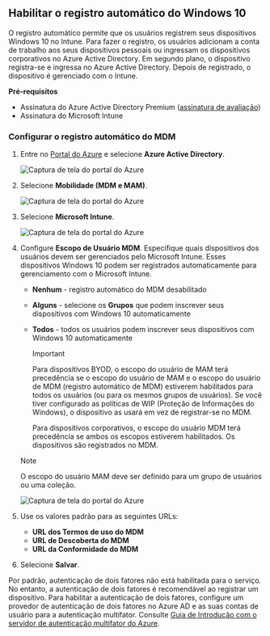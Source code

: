 ## <a name="enable-windows-10-automatic-enrollment"></a>Habilitar o registro automático do Windows 10

O registro automático permite que os usuários registrem seus dispositivos Windows 10 no Intune. Para fazer o registro, os usuários adicionam a conta de trabalho aos seus dispositivos pessoais ou ingressam os dispositivos corporativos no Azure Active Directory. Em segundo plano, o dispositivo registra-se e ingressa no Azure Active Directory. Depois de registrado, o dispositivo é gerenciado com o Intune.

**Pré-requisitos**
- Assinatura do Azure Active Directory Premium ([assinatura de avaliação](http://go.microsoft.com/fwlink/?LinkID=816845))
- Assinatura do Microsoft Intune


### <a name="configure-automatic-mdm-enrollment"></a>Configurar o registro automático do MDM

1. Entre no [Portal do Azure](https://portal.azure.com) e selecione **Azure Active Directory**.

   ![Captura de tela do portal do Azure](../media/auto-enroll-azure-main.png)

2. Selecione **Mobilidade (MDM e MAM)**.

   ![Captura de tela do portal do Azure](../media/auto-enroll-mdm.png)

3. Selecione **Microsoft Intune**.

   ![Captura de tela do portal do Azure](../media/auto-enroll-intune.png)

4. Configure **Escopo de Usuário MDM**. Especifique quais dispositivos dos usuários devem ser gerenciados pelo Microsoft Intune. Esses dispositivos Windows 10 podem ser registrados automaticamente para gerenciamento com o Microsoft Intune.

   - **Nenhum** - registro automático do MDM desabilitado
   - **Alguns** - selecione os **Grupos** que podem inscrever seus dispositivos com Windows 10 automaticamente
   - **Todos** - todos os usuários podem inscrever seus dispositivos com Windows 10 automaticamente

      > [!IMPORTANT]
      > Para dispositivos BYOD, o escopo do usuário de MAM terá precedência se o escopo do usuário de MAM e o escopo do usuário de MDM (registro automático de MDM) estiverem habilitados para todos os usuários (ou para os mesmos grupos de usuários). Se você tiver configurado as políticas de WIP (Proteção de Informações do Windows), o dispositivo as usará em vez de registrar-se no MDM.
      >
      > Para dispositivos corporativos, o escopo do usuário MDM terá precedência se ambos os escopos estiverem habilitados. Os dispositivos são registrados no MDM.

   > [!NOTE]
   > O escopo do usuário MAM deve ser definido para um grupo de usuários ou uma coleção.

   ![Captura de tela do portal do Azure](../media/auto-enroll-scope.png)

5. Use os valores padrão para as seguintes URLs:
    - **URL dos Termos de uso do MDM**
    - **URL de Descoberta do MDM**
    - **URL da Conformidade do MDM**

6. Selecione **Salvar**.

Por padrão, autenticação de dois fatores não está habilitada para o serviço. No entanto, a autenticação de dois fatores é recomendável ao registrar um dispositivo. Para habilitar a autenticação de dois fatores, configure um provedor de autenticação de dois fatores no Azure AD e as suas contas de usuário para a autenticação multifator. Consulte [Guia de Introdução com o servidor de autenticação multifator do Azure](https://docs.microsoft.com/azure/multi-factor-authentication/multi-factor-authentication-get-started-cloud).
